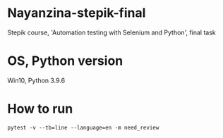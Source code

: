 # Nayanzina-stepik-final
Stepik course, 'Automation testing with Selenium and Python', final task

# OS, Python version
Win10, Python 3.9.6

# How to run
```shell
pytest -v --tb=line --language=en -m need_review
```

